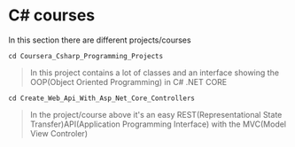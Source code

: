 # C# courses
In this section there are  different projects/courses
```poweshell
cd Coursera_Csharp_Programming_Projects
```
>In this project contains a lot of classes and an interface showing the OOP(Object Oriented Programming) in C# .NET CORE
```poweshell
cd Create_Web_Api_With_Asp_Net_Core_Controllers
```
>In the project/course above it's an easy REST(Representational State Transfer)API(Application Programming Interface) with the MVC(Model View Controler)
